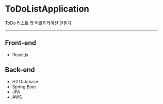 # ToDoListApplication
ToDo 리스트 웹 어플리케이션 만들기
___
## Front-end
- React.js

## Back-end
- H2 Database
- Spring Boot
- JPA
- AWS

